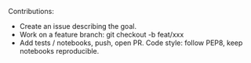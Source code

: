 Contributions:
- Create an issue describing the goal.
- Work on a feature branch: git checkout -b feat/xxx
- Add tests / notebooks, push, open PR.
Code style: follow PEP8, keep notebooks reproducible.
